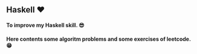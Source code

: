 ## Haskell ❤️
#### To improve my Haskell skill. 😎
#### Here contents some algoritm problems and some exercises of leetcode. 😁
